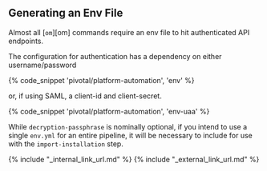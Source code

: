 ## Generating an Env File
Almost all [`om`][om] commands require an env file
to hit authenticated API endpoints.

The configuration for authentication has a dependency on either username/password

{% code_snippet 'pivotal/platform-automation', 'env' %}

or, if using SAML, a client-id and client-secret.

{% code_snippet 'pivotal/platform-automation', 'env-uaa' %}

While `decryption-passphrase` is nominally optional,
if you intend to use a single `env.yml` for an entire pipeline,
it will be necessary to include for use with the `import-installation` step.

{% include "_internal_link_url.md" %}
{% include "_external_link_url.md" %}